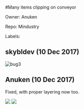 #Many items clipping on conveyor

Owner: Anuken

Repo: Mindustry

Labels: 

## skybldev (10 Dec 2017)

![bug3](https://user-images.githubusercontent.com/30189017/33801583-9cb30dd6-dd2d-11e7-8b6c-212f0e9e22ea.gif)


## Anuken (10 Dec 2017)

Fixed, with proper layering now too.

![](https://i.imgur.com/fFuRfUr.gif)
![](https://i.imgur.com/3HqGNUj.png)

